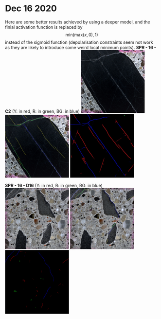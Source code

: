 # Dec 16 2020

<!--**SPR - 16 - E1**
<img src="images/SPR - 16 - E1/origin.jpg" width="200"> <img src="images/SPR - 16 - E1/target.png" width="200"> <img src="images/SPR - 16 - E1/pred.png" width="210"> 

**SPR - 16 - E4**
<img src="images/SPR - 16 - E4/origin.jpg" width="200"> <img src="images/SPR - 16 - E4/target.png" width="200"> <img src="images/SPR - 16 - E4/pred.png" width="200"> -->


Here are some better results achieved by using a deeper model, and the finial activation function is replaced by 
$$\mbox{min}(\mbox{max}(x, 0), 1)$$ instead of the sigmoid function (depolarisation constraints seem not work as they are likely to introduce some weird local minimum points).
**SPR - 16 - C2** (Y: in red, R: in green, BG: in blue)
<img src="images/SPR16-C2/O-SPR 16 - C2.jpg" width="210"> <img src="images/SPR16-C2/A-SPR 16 - C2.jpg" width="210"> <img src="images/SPR16-C2/P-SPR 16 - C2.jpg" width="210"> 

**SPR - 16 - D16** (Y: in red, R: in green, BG: in blue)
<img src="images/SPR16-D16/O-SPR 16 - D16.jpg" width="210"> <img src="images/SPR16-D16/A-SPR 16 - D16.jpg" width="210"> <img src="images/SPR16-D16/P-SPR 16 - D16.jpg" width="210">

